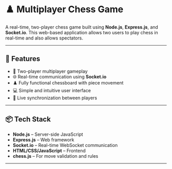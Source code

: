 # ♟️ Multiplayer Chess Game

A real-time, two-player chess game built using **Node.js**, **Express.js**, and **Socket.io**. This web-based application allows two users to play chess in real-time and also allows spectators.

---

## 🚀 Features

- 🧠 Two-player multiplayer gameplay
- 🌐 Real-time communication using **Socket.io**
- ♟️ Fully functional chessboard with piece movement
- 💻 Simple and intuitive user interface
- 📶 Live synchronization between players

---

## 📦 Tech Stack

- **Node.js** – Server-side JavaScript
- **Express.js** – Web framework
- **Socket.io** – Real-time WebSocket communication
- **HTML/CSS/JavaScript** – Frontend
- **chess.js** – For move validation and rules

---

